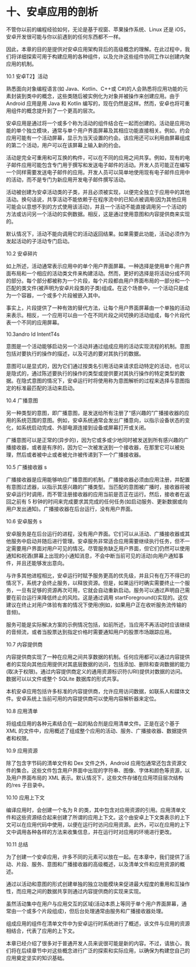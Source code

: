 # 十、安卓应用的剖析

不管你以前的编程经验如何，无论是基于视窗、苹果操作系统、Linux 还是 iOS，安卓开发很可能与你以前遇到的任何东西都不一样。

因此，本章的目的是提供对安卓应用架构背后的高级概念的理解。在此过程中，我们将详细探索可用于构建应用的各种组件，以及允许这些组件协同工作以创建内聚应用的机制。

10.1 安卓T2】活动

熟悉面向对象编程语言(如 Java、Kotlin、C++或 C#)的人会熟悉将应用功能的元素封装到类中的概念，这些类随后被实例化为对象并被操作来创建应用。由于 Android 应用是用 Java 和 Kotlin 编写的，现在仍然是这样。然而，安卓也将可重用组件的概念提升到了一个更高的层次。

安卓应用是通过将一个或多个称为活动的组件结合在一起而创建的。活动是应用功能的单个独立模块，通常与单个用户界面屏幕及其相应功能直接相关。例如，约会应用可能有一个活动屏幕，显示为当天设置的约会。该应用还可以利用由屏幕组成的第二个活动，用户可以在该屏幕上输入新的约会。

活动是完全可重用和可互换的构件，可以在不同的应用之间共享。例如，现有的电子邮件应用可能包含专门用于撰写和发送电子邮件的活动。开发人员可能正在编写一个同样需要发送电子邮件的应用。开发人员可以简单地使用现有电子邮件应用中的活动，而不是专门为新应用开发电子邮件撰写活动。

活动被创建为安卓活动类的子类，并且必须被实现，以便完全独立于应用中的其他活动。换句话说，共享活动不能依赖于在程序流中的已知点被调用(因为其他应用可能会以意想不到的方式使用该活动)，并且一个活动不能直接调用另一个活动的方法或访问另一个活动的实例数据。相反，这是通过使用意图和内容提供商来实现的。

默认情况下，活动不能向调用它的活动返回结果。如果需要此功能，活动必须作为发起活动的子活动专门启动。

10.2 安卓碎片

如上所述，活动通常表示应用中的单个用户界面屏幕。一种选择是使用单个用户界面布局和一个相应的活动类文件来构建活动。然而，更好的选择是将活动分成不同的部分。每个部分都被称为一个片段，每个片段都由用户界面布局的一部分和一个匹配的类文件(被声明为安卓片段类的子类)组成。在这个场景中，一个活动只是成为一个容器，一个或多个片段被嵌入其中。

事实上，片段提供了一种有效的替代方法，让每个用户界面屏幕由一个单独的活动来表示。相反，一个应用可以由一个在不同片段之间切换的活动组成，每个片段代表一个不同的应用屏幕。

10.3andro Id IntentT4s

意图是一个活动能够启动另一个活动并通过组成应用的活动实现流程的机制。意图包括对要执行的操作的描述，以及可选的要对其执行的数据。

意图可以是显式的，因为它们通过按类名引用活动来请求启动特定的活动，也可以是隐式的，通过陈述要执行的操作的类型或提供要对其执行操作的特定类型的数据。在隐式意图的情况下，安卓运行时将使用称为意图解析的过程来选择与意图指定的标准最匹配的活动来启动。

10.4 广播意图

另一种类型的意图，即广播意图，是发送给所有注册了“感兴趣的”广播接收器的应用的系统范围的意图。例如，安卓系统通常会发出广播意向，以指示设备状态的变化，如系统启动完成、外部电源连接到设备或屏幕打开或关闭。

广播意图可以是正常的(异步的)，因为它或多或少地同时被发送到所有感兴趣的广播接收器，或者是有序的，因为它一次被发送到一个接收器，在那里它可以被处理，然后或者被中止或者被允许被传递到下一个广播接收器。

10.5 广播接收器 s

广播接收器是应用能够响应广播意图的机制。广播接收器必须由应用注册，并配置有意图过滤器，以指示其感兴趣的广播类型。当匹配的意图被广播时，接收器将被安卓运行时调用，而不管注册接收器的应用当前是否正在运行。然后，接收者在返回之前有 5 秒钟的时间来完成要求其完成的任何任务(如启动服务、更新数据或向用户发出通知)。广播接收器在后台运行，没有用户界面。

10.6 安卓服务 s

安卓服务是在后台运行的进程，没有用户界面。它们可以从活动、广播接收器或其他服务中启动并随后进行管理。安卓服务非常适合应用需要继续执行任务，但不一定需要用户界面对用户可见的情况。尽管服务缺乏用户界面，但它们仍然可以使用通知和祝酒(屏幕上出现的小通知消息，不会中断当前可见的活动)向用户通知事件，并且还能够发出意向。

与许多其他进程相比，安卓运行时赋予服务更高的优先级，并且只有在万不得已的情况下，系统才会终止服务，以释放资源。但是，如果运行时确实需要终止一个服务，一旦有足够的资源再次可用，它就会自动重新启动。服务可以通过声明自己需要在前台运行来降低终止的风险。这是通过调用 startForeground()实现的。这仅建议在终止对用户体验有害的情况下使用(例如，如果用户正在收听服务流传输的音频)。

服务可能是实际解决方案的示例情况包括，如前所述，当应用不再活动时应该继续的音频流，或者当股票达到指定价格时需要通知用户的股票市场跟踪应用。

10.7 内容提供商

内容提供商实现了一种在应用之间共享数据的机制。任何应用都可以通过内容提供者的实现向其他应用提供对其底层数据的访问，包括添加、删除和查询数据的能力(取决于权限)。通过内容提供商定义的通用资源标识符(URI)提供对数据的访问。数据可以以文件或整个 SQLite 数据库的形式共享。

本机安卓应用包括许多标准的内容提供商，允许应用访问数据，如联系人和媒体文件。安卓系统上当前可用的内容提供商可以使用内容解析器来定位。

10.8 应用清单

将组成应用的各种元素结合在一起的粘合剂是应用清单文件。正是在这个基于 XML 的文件中，应用概述了组成整个应用的活动、服务、广播接收器、数据提供者和权限。

10.9 应用资源

除了包含字节码的清单文件和 Dex 文件之外，Android 应用包通常还包含资源文件的集合。这些文件包含用户界面中出现的字符串、图像、字体和颜色等资源，以及用户界面布局的 XML 表示。默认情况下，这些文件存储在应用项目层次结构的/res 子目录中。

10.10 应用上下文

编译应用时，会创建一个名为 R 的类，其中包含对应用资源的引用。应用清单文件和这些资源结合起来创建了所谓的应用上下文。这个由安卓上下文类表示的上下文可以在应用代码中使用，以便在运行时访问应用资源。此外，可以在应用的上下文中调用各种各样的方法来收集信息，并在运行时对应用的环境进行更改。

10.11 总结

为了创建一个安卓应用，许多不同的元素可以放在一起。在本章中，我们提供了活动、片段、服务、意图和广播接收器的高级概述，以及清单文件和应用资源的概述。

通过以活动和意图的形式创建单独的独立功能模块来促进最大程度的重用和互操作性，而应用之间的数据共享则通过内容提供商的实现来实现。

虽然活动集中在用户与应用交互的区域(活动本质上等同于单个用户界面屏幕，通常由一个或多个片段组成)，但后台处理通常由服务和广播接收器处理。

组成应用的组件在清单文件中为安卓运行时系统进行了概述，该文件与应用的资源相结合，代表了应用的上下文。

本章已经介绍了很多对于普通开发人员来说很可能是新的内容。不过，请放心，我们将在后续章节中对这些概念进行广泛的探索和实际应用，以确保为构建您自己的应用奠定坚实的知识基础。